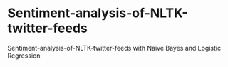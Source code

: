 # Sentiment-analysis-of-NLTK-twitter-feeds
Sentiment-analysis-of-NLTK-twitter-feeds with Naive Bayes and Logistic Regression
